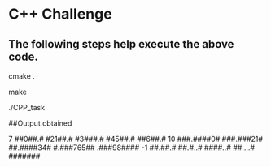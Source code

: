 # C++ Challenge

## The following steps help execute the above code.

cmake .

make

./CPP_task

##Output obtained

7
##0##.#
#21##.#
#3###.#
#45##.#
##6##.#
10
###.####0#
###.###21#
##.####34#
#.###765##
.###98####
-1
##.##.#
##.#..#
####..#
##....#
#######

